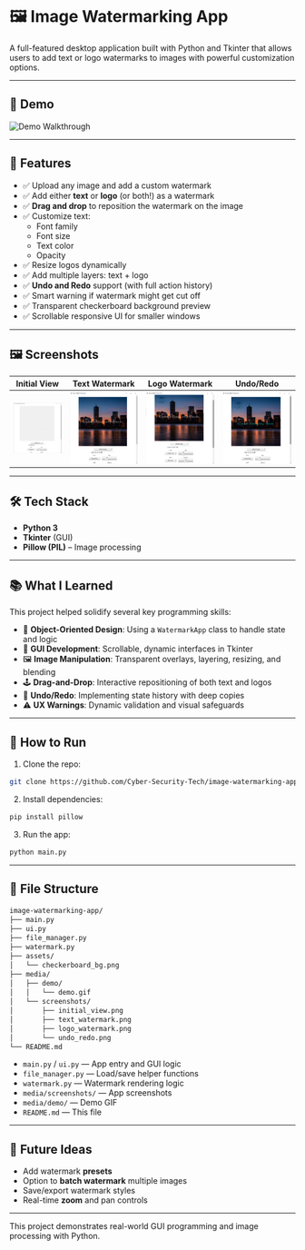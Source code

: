 # 🖼️ Image Watermarking App

A full-featured desktop application built with Python and Tkinter that allows users to add text or logo watermarks to images with powerful customization options.

---

## 🎥 Demo

![Demo Walkthrough](media/demo/demo.gif)

---

## 🚀 Features

- ✅ Upload any image and add a custom watermark
- ✅ Add either **text** or **logo** (or both!) as a watermark
- ✅ **Drag and drop** to reposition the watermark on the image
- ✅ Customize text:
  - Font family
  - Font size
  - Text color
  - Opacity
- ✅ Resize logos dynamically
- ✅ Add multiple layers: text + logo
- ✅ **Undo and Redo** support (with full action history)
- ✅ Smart warning if watermark might get cut off
- ✅ Transparent checkerboard background preview
- ✅ Scrollable responsive UI for smaller windows

---

## 🖼️ Screenshots

| Initial View | Text Watermark | Logo Watermark | Undo/Redo |
|--------------|----------------|----------------|-----------|
| ![](media/screenshots/initial_view.png) | ![](media/screenshots/text_watermark.png) | ![](media/screenshots/logo_watermark.png) | ![](media/screenshots/undo_redo.png) |

---

## 🛠️ Tech Stack

- **Python 3**
- **Tkinter** (GUI)
- **Pillow (PIL)** – Image processing

---

## 📚 What I Learned

This project helped solidify several key programming skills:
- 🧠 **Object-Oriented Design**: Using a `WatermarkApp` class to handle state and logic
- 🎨 **GUI Development**: Scrollable, dynamic interfaces in Tkinter
- 🖼️ **Image Manipulation**: Transparent overlays, layering, resizing, and blending
- 🕹️ **Drag-and-Drop**: Interactive repositioning of both text and logos
- 🔁 **Undo/Redo**: Implementing state history with deep copies
- ⚠️ **UX Warnings**: Dynamic validation and visual safeguards

---

## 💾 How to Run

1. Clone the repo:
```bash
git clone https://github.com/Cyber-Security-Tech/image-watermarking-app
```

2. Install dependencies:
```bash
pip install pillow
```

3. Run the app:
```bash
python main.py
```

---

## 📂 File Structure

```
image-watermarking-app/
├── main.py
├── ui.py
├── file_manager.py
├── watermark.py
├── assets/
│   └── checkerboard_bg.png
├── media/
│   ├── demo/
│   │   └── demo.gif
│   └── screenshots/
│       ├── initial_view.png
│       ├── text_watermark.png
│       ├── logo_watermark.png
│       └── undo_redo.png
└── README.md
```


- `main.py` / `ui.py` — App entry and GUI logic
- `file_manager.py` — Load/save helper functions
- `watermark.py` — Watermark rendering logic
- `media/screenshots/` — App screenshots
- `media/demo/` — Demo GIF
- `README.md` — This file

---

## 🔮 Future Ideas

- Add watermark **presets**
- Option to **batch watermark** multiple images
- Save/export watermark styles
- Real-time **zoom** and pan controls

---

This project demonstrates real-world GUI programming and image processing with Python.
